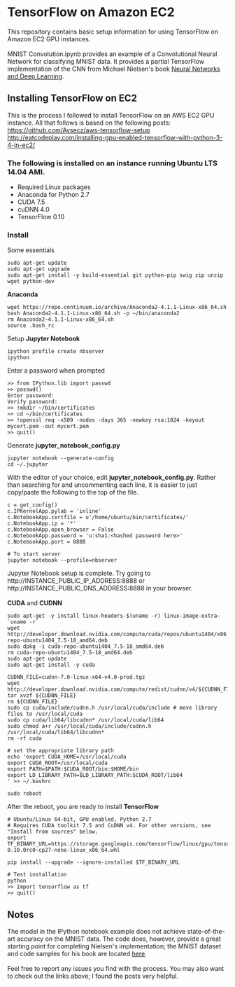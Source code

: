 # TensorFlow on Amazon EC2

This repository contains basic setup information for using TensorFlow on Amazon EC2 GPU instances.<br/>
<br/>
MNIST Convolution.ipynb provides an example of a Convolutional Neural Network for
classifying MNIST data. It provides a partial TensorFlow implementation of the CNN from
Michael Nielsen's book [Neural Networks and Deep
Learning](http://neuralnetworksanddeeplearning.com/).

## Installing TensorFlow on EC2

This is the process I followed to install TensorFlow on an AWS EC2 GPU instance. All that follows is based on the following posts:<br/>
<https://github.com/Avsecz/aws-tensorflow-setup>
<br/>
<http://eatcodeplay.com/installing-gpu-enabled-tensorflow-with-python-3-4-in-ec2/>
<br/>

### The following is installed on an instance running Ubuntu LTS 14.04 AMI.

- Required Linux packages
- Anaconda for Python 2.7
- CUDA 7.5
- cuDNN 4.0
- TensorFlow 0.10

### Install

Some essentials

```
sudo apt-get update
sudo apt-get upgrade
sudo apt-get install -y build-essential git python-pip swig zip unzip wget python-dev
```

**Anaconda**

```
wget https://repo.continuum.io/archive/Anaconda2-4.1.1-Linux-x86_64.sh
bash Anaconda2-4.1.1-Linux-x86_64.sh -p ~/bin/anaconda2
rm Anaconda2-4.1.1-Linux-x86_64.sh
source .bash_rc
```

Setup **Jupyter Notebook**

```
ipython profile create nbserver
ipython
```

Enter a password when prompted

```
>> from IPython.lib import passwd
>> passwd()
Enter password:
Verify password:
>> !mkdir ~/bin/certificates
>> cd ~/bin/certificates
>> !openssl req -x509 -nodes -days 365 -newkey rsa:1024 -keyout mycert.pem -out mycert.pem
>> quit()
```

Generate **jupyter_notebook_config.py**

```
jupyter notebook --generate-config
cd ~/.jupyter
```

With the editor of your choice, edit **jupyter_notebook_config.py**. Rather than searching for
and uncommenting each line, it is easier to just copy/paste the following to the top of
the file.
   ```
   c = get_config()
   c.IPKernelApp.pylab = 'inline'
   c.NotebookApp.certfile = u'/home/ubuntu/bin/certificates/'
   c.NotebookApp.ip = '*'
   c.NotebookApp.open_browser = False
   c.NotebookApp.password = 'u:sha1:<hashed password here>'
   c.NotebookApp.port = 8888
   ```

```
# To start server
jupyter notebook --profile=nbserver
```
Jupyter Notebook setup is complete. Try going to http://INSTANCE_PUBLIC_IP_ADDRESS:8888 or http://INSTANCE_PUBLIC_DNS_ADDRESS:8888 in your browser.<br/>
<br/>
**CUDA** and **CUDNN**
```
sudo apt-get -y install linux-headers-$(uname -r) linux-image-extra-`uname -r`
wget http://developer.download.nvidia.com/compute/cuda/repos/ubuntu1404/x86_64/cuda-repo-ubuntu1404_7.5-18_amd64.deb
sudo dpkg -i cuda-repo-ubuntu1404_7.5-18_amd64.deb
rm cuda-repo-ubuntu1404_7.5-18_amd64.deb
sudo apt-get update
sudo apt-get install -y cuda

CUDNN_FILE=cudnn-7.0-linux-x64-v4.0-prod.tgz
wget http://developer.download.nvidia.com/compute/redist/cudnn/v4/${CUDNN_FILE}
tar xvzf ${CUDNN_FILE}
rm ${CUDNN_FILE}
sudo cp cuda/include/cudnn.h /usr/local/cuda/include # move library files to /usr/local/cuda
sudo cp cuda/lib64/libcudnn* /usr/local/cuda/lib64
sudo chmod a+r /usr/local/cuda/include/cudnn.h /usr/local/cuda/lib64/libcudnn*
rm -rf cuda

# set the appropriate library path
echo 'export CUDA_HOME=/usr/local/cuda
export CUDA_ROOT=/usr/local/cuda
export PATH=$PATH:$CUDA_ROOT/bin:$HOME/bin
export LD_LIBRARY_PATH=$LD_LIBRARY_PATH:$CUDA_ROOT/lib64
' >> ~/.bashrc

sudo reboot
```

After the reboot, you are ready to install **TensorFlow**

```
# Ubuntu/Linux 64-bit, GPU enabled, Python 2.7
# Requires CUDA toolkit 7.5 and CuDNN v4. For other versions, see "Install from sources" below.
export TF_BINARY_URL=https://storage.googleapis.com/tensorflow/linux/gpu/tensorflow-0.10.0rc0-cp27-none-linux_x86_64.whl

pip install --upgrade --ignore-installed $TF_BINARY_URL

# Test installation
python
>> import tensorflow as tf
>> quit()
```

## Notes

The model in the IPython notebook example does not achieve state-of-the-art accuracy on
the MNIST data. The code does, however, provide a great starting point for completing
Nielsen's implementation; the MNIST dataset and code samples for his book are located
[here](https://github.com/mnielsen/neural-networks-and-deep-learning). <br/>
<br/>
Feel free to report any issues you find with the process. You may also want to check out the links above; I found the posts very helpful.